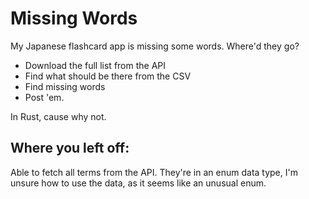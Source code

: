 # Missing Words

My Japanese flashcard app is missing some words. Where'd they go?

- Download the full list from the API
- Find what should be there from the CSV
- Find missing words
- Post 'em.

In Rust, cause why not.

## Where you left off:

Able to fetch all terms from the API. They're in an enum data type, I'm unsure how to use the data, as it seems like an unusual enum.